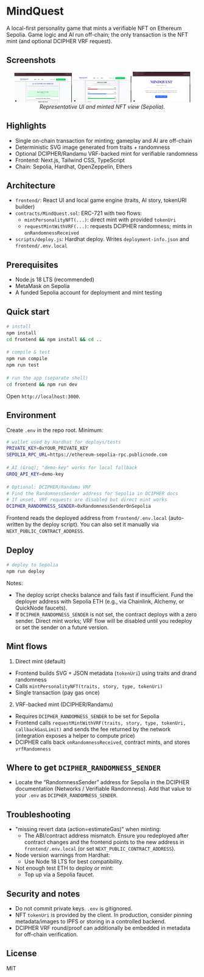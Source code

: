 # MindQuest

A local-first personality game that mints a verifiable NFT on Ethereum Sepolia. Game logic and AI run off-chain; the only transaction is the NFT mint (and optional DCIPHER VRF request).

## Screenshots

<p align="center">
  <img src="photos/Screenshot%202025-08-18%20011857.png" alt="Game screenshot 1" width="30%"/>
  <img src="photos/Screenshot%202025-08-18%20011911.png" alt="Game screenshot 2" width="30%"/>
  <img src="photos/Screenshot%202025-08-18%20190830.png" alt="NFT in wallet" width="30%"/>
  <br/>
  <em>Representative UI and minted NFT view (Sepolia).</em>
  
</p>

## Highlights
- Single on-chain transaction for minting; gameplay and AI are off-chain
- Deterministic SVG image generated from traits + randomness
- Optional DCIPHER/Randamu VRF-backed mint for verifiable randomness
- Frontend: Next.js, Tailwind CSS, TypeScript
- Chain: Sepolia, Hardhat, OpenZeppelin, Ethers

## Architecture
- `frontend/`: React UI and local game engine (traits, AI story, tokenURI builder)
- `contracts/MindQuest.sol`: ERC-721 with two flows:
  - `mintPersonalityNFT(...)`: direct mint with provided `tokenUri`
  - `requestMintWithVRF(...)`: requests DCIPHER randomness; mints in `onRandomnessReceived`
- `scripts/deploy.js`: Hardhat deploy. Writes `deployment-info.json` and `frontend/.env.local`

## Prerequisites
- Node.js 18 LTS (recommended)
- MetaMask on Sepolia
- A funded Sepolia account for deployment and mint testing

## Quick start
```bash
# install
npm install
cd frontend && npm install && cd ..

# compile & test
npm run compile
npm run test

# run the app (separate shell)
cd frontend && npm run dev
```
Open `http://localhost:3000`.

## Environment
Create `.env` in the repo root. Minimum:
```bash
# wallet used by Hardhat for deploys/tests
PRIVATE_KEY=0xYOUR_PRIVATE_KEY
SEPOLIA_RPC_URL=https://ethereum-sepolia-rpc.publicnode.com

# AI (Groq); "demo-key" works for local fallback
GROQ_API_KEY=demo-key

# Optional: DCIPHER/Randamu VRF
# Find the RandomnessSender address for Sepolia in DCIPHER docs
# If unset, VRF requests are disabled but direct mint works
DCIPHER_RANDOMNESS_SENDER=0xRandomnessSenderOnSepolia
```
Frontend reads the deployed address from `frontend/.env.local` (auto-written by the deploy script). You can also set it manually via `NEXT_PUBLIC_CONTRACT_ADDRESS`.

## Deploy
```bash
# deploy to Sepolia
npm run deploy
```
Notes:
- The deploy script checks balance and fails fast if insufficient. Fund the deployer address with Sepolia ETH (e.g., via Chainlink, Alchemy, or QuickNode faucets).
- If `DCIPHER_RANDOMNESS_SENDER` is not set, the contract deploys with a zero sender. Direct mint works; VRF flow will be disabled until you redeploy or set the sender on a future version.

## Mint flows
1) Direct mint (default)
- Frontend builds SVG + JSON metadata (`tokenUri`) using traits and drand randomness
- Calls `mintPersonalityNFT(traits, story, type, tokenUri)`
- Single transaction (pay gas once)

2) VRF-backed mint (DCIPHER/Randamu)
- Requires `DCIPHER_RANDOMNESS_SENDER` to be set for Sepolia
- Frontend calls `requestMintWithVRF(traits, story, type, tokenUri, callbackGasLimit)` and sends the fee returned by the network (integration exposes a helper to compute price)
- DCIPHER calls back `onRandomnessReceived`, contract mints, and stores `vrfRandomness`

## Where to get `DCIPHER_RANDOMNESS_SENDER`
- Locate the “RandomnessSender” address for Sepolia in the DCIPHER documentation (Networks / Verifiable Randomness). Add that value to your `.env` as `DCIPHER_RANDOMNESS_SENDER`.

## Troubleshooting
- "missing revert data (action=estimateGas)" when minting:
  - The ABI/contract address mismatch. Ensure you redeployed after contract changes and the frontend points to the new address in `frontend/.env.local` (or set `NEXT_PUBLIC_CONTRACT_ADDRESS`).
- Node version warnings from Hardhat:
  - Use Node 18 LTS for best compatibility.
- Not enough test ETH to deploy or mint:
  - Top up via a Sepolia faucet.

## Security and notes
- Do not commit private keys. `.env` is gitignored.
- NFT `tokenUri` is provided by the client. In production, consider pinning metadata/images to IPFS or storing in a controlled backend.
- DCIPHER VRF round/proof can additionally be embedded in metadata for off-chain verification.

## License
MIT
